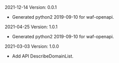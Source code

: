 2021-12-14 Version: 0.0.1
- Generated python2 2019-09-10 for waf-openapi.

2021-04-25 Version: 1.0.1
- Generated python2 2019-09-10 for waf-openapi.

2021-03-03 Version: 1.0.0
- Add API DescribeDomainList.

